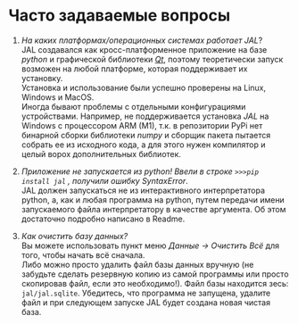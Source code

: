 # Часто задаваемые вопросы

1. *На каких платформах/операционных системах работает JAL*?  
JAL создавался как кросс-платформенное приложение на базе *python* и графической библиотеки *[Qt](https://www.qt.io/)*, 
поэтому теоретически запуск возможен на любой платформе, которая поддерживает их установку.  
Установка и использование были успешно проверены на Linux, Windows и MacOS.  
Иногда бывают проблемы с отдельными конфигурациями устройствами. Например, не поддерживается установка *JAL* на Windows с процессором ARM (M1), т.к. в репозитории PyPi нет бинарной сборки библиотеки *numpy* и сборщик пакета пытается собрать ее из исходного кода, а для этого нужен компилятор и целый ворох дополнительных библиотек.

2. *Приложение не запускается из python! Ввели в строке `>>>pip install jal` , получили ошибку SyntaxError*.  
JAL должен запускаться не из интерактивного интерпретатора python, а, как и любая программа на python, путем передачи имени запускаемого файла интерпретатору в качестве аргумента. Об этом достаточно подробно написано в Readme.

3. *Как очистить базу данных?*    
Вы можете использовать пункт меню _Данные -> Очистить Всё_ для того, чтобы начать всё сначала.  
Либо можно просто удалить файл базы данных вручную (не забудьте сделать резервную копию из самой программы или просто скопировав файл, если это необходимо!). Файл базы находится зесь: `jal/jal.sqlite`. Убедитесь, что программа не запущена, удалите файл и при следующем запуске JAL будет создана новая чистая база.
